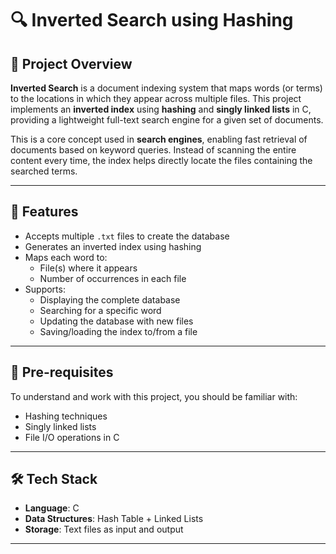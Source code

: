 # 🔍 Inverted Search using Hashing

## 📌 Project Overview
**Inverted Search** is a document indexing system that maps words (or terms) to the locations in which they appear across multiple files. This project implements an **inverted index** using **hashing** and **singly linked lists** in C, providing a lightweight full-text search engine for a given set of documents.

This is a core concept used in **search engines**, enabling fast retrieval of documents based on keyword queries. Instead of scanning the entire content every time, the index helps directly locate the files containing the searched terms.

---

## 🚀 Features
- Accepts multiple `.txt` files to create the database
- Generates an inverted index using hashing
- Maps each word to:
  - File(s) where it appears
  - Number of occurrences in each file
- Supports:
  - Displaying the complete database
  - Searching for a specific word
  - Updating the database with new files
  - Saving/loading the index to/from a file

---

## 🧠 Pre-requisites
To understand and work with this project, you should be familiar with:
- Hashing techniques
- Singly linked lists
- File I/O operations in C

---

## 🛠️ Tech Stack
- **Language**: C
- **Data Structures**: Hash Table + Linked Lists
- **Storage**: Text files as input and output

---
